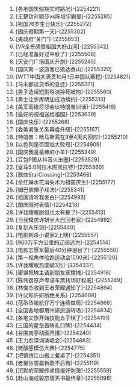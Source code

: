 
1. [各地国庆假期实时路况]-[2254221]
1. [王楚钦孙颖莎vs陈垣宇蒯曼]-[2255285]
1. [祖国76岁生日快乐]-[2255272]
1. [国庆假期第一天]-[2255302]
1. [美政府“关门”]-[2255653]
1. [VR全景感受祖国大好山河]-[2255342]
1. [已经准备好过中秋了]-[2255508]
1. [天安门广场国庆升旗]-[2255245]
1. [国庆第一波游客已抵达泰山]-[2255320]
1. [WTT中国大满贯10月1日中国队赛程]-[2254821]
1. [马未都谈货币的变迁]-[2255371]
1. [男子造谣短剧导演猝死被拘]-[2255560]
1. [勇士让步库明加成功续约]-[2255313]
1. [美军高级将领会议特朗普训话]-[2255418]
1. [最好的祝福送给祖国]-[2253639]
1. [国庆快乐]-[2255268]
1. [委美紧张关系再度升级]-[2255157]
1. [特朗普：哈马斯需在3至4天内回应]-[2255210]
1. [以色列是否面临大败局]-[2254909]
1. [国庆我是最棒的小羊]-[2255349]
1. [豆包P图从抖音火出圈]-[2253529]
1. [皇马5:0阿拉木图凯拉特]-[2255360]
1. [歌曲StarCrossing]-[2253468]
1. [全红婵水花消失术为祖国庆生]-[2255177]
1. [姆巴佩帽子戏法]-[2255341]
1. [祖国请听我表白]-[2254993]
1. [国庆限时表情]-[2254218]
1. [许我耀眼剧组也太有梗了]-[2255413]
1. [当我模仿许妍坐大巴回老家]-[2254892]
1. [复刻永乐剑]-[2255440]
1. [电影刺杀小说家2上映]-[2255557]
1. [960万平方公里的辽阔远方]-[2254514]
1. [电影志愿军最后40分钟泪目了]-[2255550]
1. [第一视角体验跑运动会1500米]-[2255120]
1. [许我耀眼热度破3万]-[2254337]
1. [密谋把摊主请到朋友家摆摊]-[2254918]
1. [陈伟霆原声粤语车票转场好权威]-[2255249]
1. [林俊杰收到王者荣耀通知了]-[2254894]
1. [许父和许妍断绝关系]-[2254608]
1. [范丞丞被航仔万宁连续做局]-[2254868]
1. [全国各地都用许妍旅游转场]-[2254834]
1. [各地文旅开始技能五子棋了]-[2254191]
1. [三国的星空首映礼口碑]-[2254434]
1. [谷围南亭动画开播]-[2254240]
1. [王力宏深圳演唱会]-[2254663]
1. [微醺感模仿大赛]-[2254775]
1. [把锦绣江山搬上餐桌了]-[2254351]
1. [老舅张碧晨新歌不后悔]-[2255119]
1. [沉默的荣耀传递情报好刺激]-[2255559]
1. [赴山海成毅忘情天书最终章]-[2255096]